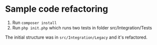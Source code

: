 # Sample code refactoring

1. Run `composer install` 
1. Run `php init.php` which runs two tests in folder src/Integration/Tests

The initial structure was in `src/Integration/Legacy` and it's refactored.
